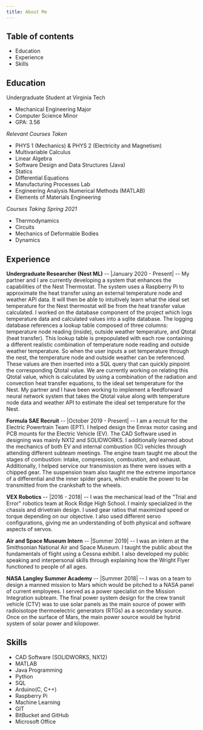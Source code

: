 ```yaml
---
title: About Me
---
```


## Table of contents

- Education
- Experience
- Skills

## Education

Undergraduate Student at Virginia Tech
- Mechanical Engineering Major
- Computer Science Minor
- GPA: 3.56

*Relevant Courses Taken*
- PHYS 1 (Mechanics) & PHYS 2 (Electricity and Magnetism)
- Multivariable Calculus 
- Linear Algebra
- Software Design and Data Structures (Java)
- Statics
- Differential Equations
- Manufacturing Processes Lab
- Engineering Analysis Numerical Methods (MATLAB)
- Elements of Materials Engineering

*Courses Taking Spring 2021* 
- Thermodynamics
- Circuits
- Mechanics of Deformable Bodies
- Dynamics



## Experience
**Undergraduate Researcher (Nest ML)** -- |January 2020 - Present| -- My partner and I are currently developing a system that 
enhances the capabilities of the Nest Thermostat. The system uses a Raspberry Pi to approximate the heat transfer 
using an external temperature node and weather API data. It will then be able to intuitively learn what the ideal set temperature 
for the Nest thermostat will be from the heat transfer value calculated. I worked on the database component of the project which
logs temperature data and calculated values into a sqlite database. The logging database references a lookup table
composed of three columns: temperature node reading (inside), outside weather temperature, and Qtotal (heat transfer). This lookup table is prepopulated 
with each row containing a different realistic combination of temperature node reading and outside weather temperature.
So when the user inputs a set temperature through the nest, the temperature node and outside weather can be referenced. These values
are then inserted into a SQL query that can quickly pinpoint the corresponding Qtotal value. We are currently working on relating this Qtotal value, which 
is calculated by using a combination of the radiation and convection heat transfer equations, to the ideal set temperature 
for the Nest. My partner and I have been working to implement a feedforward neural network system that takes the Qtotal value along with 
temperature node data and weather API to estimate the ideal set temperature for the Nest. 


**Formula SAE Recruit** -- |October 2019 - Present| -- I am a recruit for the Electric Powertrain Team (EPT). I helped design the 
Emrax motor casing and PCB mounts for the Electric Vehicle (EV). The CAD Software used in designing was mainly NX12 and SOLIDWORKS. 
I additionally learned about the mechanics of both EV and internal combustion (IC) vehicles through attending different subteam meetings. The 
engine team taught me about the stages of combustion: intake, compression, combustion, and exhaust. Additionally, I helped service 
our transmission as there were issues with a chipped gear. The suspension team also taught me the extreme importance of a 
differential and the inner spider gears, which enable the power to be transmitted from the crankshaft to the wheels. 

**VEX Robotics** -- |2016 - 2018| -- I was the mechanical lead of the "Trial and Error" robotics
team at Rock Ridge High School. I mainly specialized in the chassis and drivetrain design. I used gear ratios that 
maximized speed or torque depending on our objective. I also used different servo configurations, giving me an understanding 
of both physical and software aspects of servos. 

**Air and Space Museum Intern**  -- |Summer 2019| -- I was an intern at the Smithsonian National Air and Space Museum. I 
taught the public about the fundamentals of flight using a Cessna exhibit. I also developed my public speaking and 
interpersonal skills through explaining how the Wright Flyer functioned to people of all ages. 

**NASA Langley Summer Academy**  -- |Summer 2018| -- I was on a team to design a manned mission
to Mars which would be pitched to a NASA panel of current employees. I served as a power specialist on the Mission 
Integration subteam. The final power system design for the crew transit vehicle (CTV) was to use solar panels as the main source of power
with radioisotope thermoelectric generators (RTGs) as a secondary source. Once on the surface of Mars, the main power source would be 
hybrid system of solar power and kilopower. 

## Skills
- CAD Software (SOLIDWORKS, NX12)
- MATLAB
- Java Programming
- Python 
- SQL
- Arduino(C, C++)
- Raspberry Pi
- Machine Learning
- GIT
- BitBucket and GitHub
- Microsoft Office


